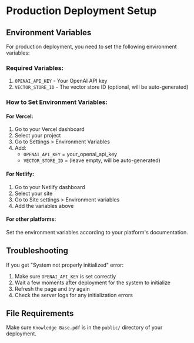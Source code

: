 # Production Deployment Setup

## Environment Variables

For production deployment, you need to set the following environment variables:

### Required Variables:
1. `OPENAI_API_KEY` - Your OpenAI API key
2. `VECTOR_STORE_ID` - The vector store ID (optional, will be auto-generated)

### How to Set Environment Variables:

#### For Vercel:
1. Go to your Vercel dashboard
2. Select your project
3. Go to Settings > Environment Variables
4. Add:
   - `OPENAI_API_KEY` = your_openai_api_key
   - `VECTOR_STORE_ID` = (leave empty, will be auto-generated)

#### For Netlify:
1. Go to your Netlify dashboard
2. Select your site
3. Go to Site settings > Environment variables
4. Add the variables above

#### For other platforms:
Set the environment variables according to your platform's documentation.

## Troubleshooting

If you get "System not properly initialized" error:

1. Make sure `OPENAI_API_KEY` is set correctly
2. Wait a few moments after deployment for the system to initialize
3. Refresh the page and try again
4. Check the server logs for any initialization errors

## File Requirements

Make sure `Knowledge Base.pdf` is in the `public/` directory of your deployment.



